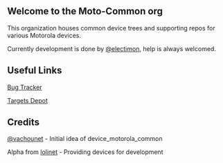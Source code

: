 ## Welcome to the Moto-Common org

This organization houses common device trees and supporting repos for various Motorola devices.

Currently development is done by [@electimon](https://github.com/electimon), help is always welcomed.

Useful Links
------------
[Bug Tracker](../../../../moto-common/bug_tracker)

[Targets Depot](../../../../moto-common/android_device_motorola_targets)

Credits
-------
[@vachounet](https://github.com/vachounet) - Initial idea of device_motorola_common

Alpha from [lolinet](https://lolinet.com) - Providing devices for development
